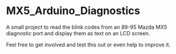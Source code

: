 # MX5_Arduino_Diagnostics
 A small project to read the blink codes from an 89-95 Mazda MX5 diagnostic port and display them as text on an LCD screen.
 
 Feel free to get involved and test this out or even help to improve it.
